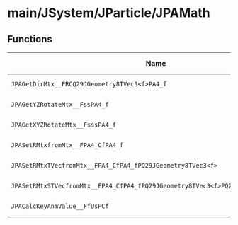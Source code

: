 # main/JSystem/JParticle/JPAMath

## Functions

| Name | Address | Match % |
|------|---------|---------|
| `JPAGetDirMtx__FRCQ29JGeometry8TVec3<f>PA4_f` | `0x8044B904` | :x: (0.0%) |
| `JPAGetYZRotateMtx__FssPA4_f` | `0x8044BA28` | :x: (0.0%) |
| `JPAGetXYZRotateMtx__FsssPA4_f` | `0x8044BAA0` | :x: (0.0%) |
| `JPASetRMtxfromMtx__FPA4_CfPA4_f` | `0x8044BB54` | :x: (0.0%) |
| `JPASetRMtxTVecfromMtx__FPA4_CfPA4_fPQ29JGeometry8TVec3<f>` | `0x8044BB7C` | :x: (0.0%) |
| `JPASetRMtxSTVecfromMtx__FPA4_CfPA4_fPQ29JGeometry8TVec3<f>PQ29JGeometry8TVec3<f>` | `0x8044BBA4` | :x: (0.0%) |
| `JPACalcKeyAnmValue__FfUsPCf` | `0x8044BD10` | :x: (0.0%) |